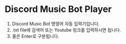 # Discord Music Bot Player   
   
1. Discord Music Bot 명령어 자동 입력기입니다.   
2. .txt file에 검색어 또는 Youtube 링크를 입력하시면 됩니다.   
3. 줄은 Enter로 구분됩니다.   
